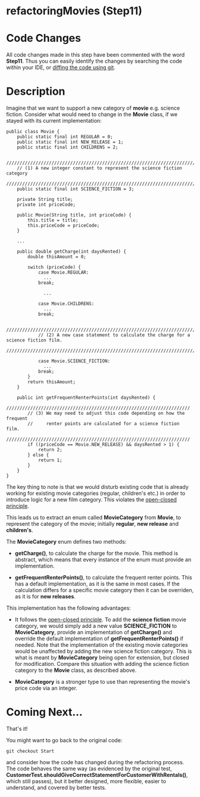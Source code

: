refactoringMovies (Step11)
==========================

# Code Changes

All code changes made in this step have been commented with the
word **Step11**. Thus you can easily identify the changes by searching the code within your IDE, or [diffing the code using git](http://stackoverflow.com/questions/1552340/show-all-changed-files-between-two-git-commits).

# Description

Imagine that we want to support a new category of **movie** e.g. science fiction. Consider what would need to change in the **Movie** class, if we stayed with its current implementation: 

    public class Movie {
        public static final int REGULAR = 0;
        public static final int NEW_RELEASE = 1;
        public static final int CHILDRENS = 2;
        
        ////////////////////////////////////////////////////////////////////////
        // (1) A new integer constant to represent the science fiction category
        ////////////////////////////////////////////////////////////////////////
        public static final int SCIENCE_FICTION = 3;

        private String title;
        private int priceCode;

        public Movie(String title, int priceCode) {
            this.title = title;
            this.priceCode = priceCode;
        }

        ...

        public double getCharge(int daysRented) {
            double thisAmount = 0;

            switch (priceCode) {
                case Movie.REGULAR:
                  ...
                break;
                
                  ...
                  
                case Movie.CHILDRENS:
                  ...
                break;
                
                ////////////////////////////////////////////////////////////////////////////////
                // (2) A new case statement to calculate the charge for a science fiction film.
                ////////////////////////////////////////////////////////////////////////////////
                
                case Movie.SCIENCE_FICTION:
                  ...
                break;
            }
            return thisAmount;
        }
	
        public int getFrequentRenterPoints(int daysRented) {
            /////////////////////////////////////////////////////////////////////
            // (3) We may need to adjust this code depending on how the frequent
            //     renter points are calculated for a science fiction film.
            /////////////////////////////////////////////////////////////////////
            if ((priceCode == Movie.NEW_RELEASE) && daysRented > 1) {
                return 2;
            } else {
                return 1;
            }
        }
    }

The key thing to note is that we would disturb existing code that is already working for existing movie categories (regular, children's etc.) in order to introduce logic for a new film category. This violates the [open-closed principle](http://en.wikipedia.org/wiki/Open/closed_principle#Polymorphic_open.2Fclosed_principle).

This leads us to extract an enum called **MovieCategory** from **Movie**, to represent the category of the movie; initially **regular**, **new release** and **children's**.

The **MovieCategory** enum defines two methods:

* **getCharge()**, to calculate the charge for the movie. This method is abstract, which means that every instance of the enum must provide an implementation.

* **getFrequentRenterPoints()**, to calculate the frequent renter points. This has a default implementation, as it is the same in most cases. If the calculation differs for a specific movie category then it can be overriden, as it is for **new releases**.

This implementation has the following advantages:

* It follows the [open-closed principle](http://en.wikipedia.org/wiki/Open/closed_principle#Polymorphic_open.2Fclosed_principle). To add the **science fiction** movie category, we would simply add a new value **SCIENCE_FICTION** to **MovieCategory**, provide an implementation of **getCharge()** and override the default implementation of **getFrequentRenterPoints()** if needed. Note that the implementation of the existing movie categories would be unaffected by adding the new science fiction category. This is what is meant by **MovieCategory** being open for extension, but closed for modification. Compare this situation with adding the science fiction category to the **Movie** class, as described above.

* **MovieCategory** is a stronger type to use than representing the movie's price code via an integer.


Coming Next...
==============

That's it!

You might want to go back to the original code:

    git checkout Start
    
and consider how the code has changed during the refactoring process. The code behaves the same way (as evidenced by the original test, **CustomerTest.shouldGiveCorrectStatementForCustomerWithRentals()**, which still passes), but it better designed, more flexible, easier to understand, and covered by better tests.